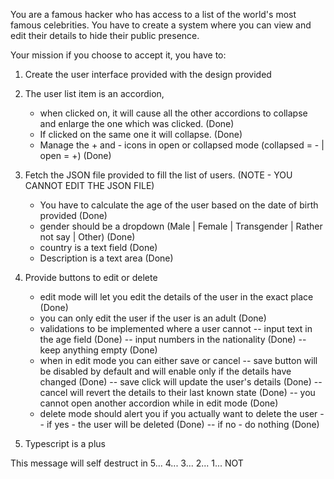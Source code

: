 You are a famous hacker who has access to a list of the world's most famous celebrities.
You have to create a system where you can view and edit their details to hide their public presence.

Your mission if you choose to accept it, you have to:

1. Create the user interface provided with the design provided

2. The user list item is an accordion,

   - when clicked on, it will cause all the other accordions to collapse and enlarge the one which was clicked. (Done)
   - If clicked on the same one it will collapse. (Done)
   - Manage the + and - icons in open or collapsed mode (collapsed = - | open = +) (Done)

3. Fetch the JSON file provided to fill the list of users. (NOTE - YOU CANNOT EDIT THE JSON FILE)

   - You have to calculate the age of the user based on the date of birth provided (Done)
   - gender should be a dropdown (Male | Female | Transgender | Rather not say | Other) (Done)
   - country is a text field (Done)
   - Description is a text area (Done)

4. Provide buttons to edit or delete

   - edit mode will let you edit the details of the user in the exact place (Done)
   - you can only edit the user if the user is an adult (Done)
   - validations to be implemented where a user cannot
     -- input text in the age field (Done)
     -- input numbers in the nationality (Done)
     -- keep anything empty (Done)
   - when in edit mode you can either save or cancel
     -- save button will be disabled by default and will enable only if the details have changed (Done)
     -- save click will update the user's details (Done)
     -- cancel will revert the details to their last known state (Done)
     -- you cannot open another accordion while in edit mode (Done)
   - delete mode should alert you if you actually want to delete the user
     -- if yes - the user will be deleted (Done)
     -- if no - do nothing (Done)

5. Typescript is a plus

This message will self destruct in 5... 4... 3... 2... 1... NOT
